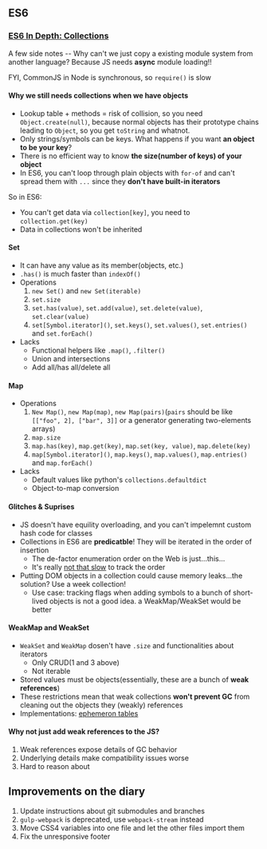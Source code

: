 ## ES6

### [ES6 In Depth: Collections](https://hacks.mozilla.org/2015/06/es6-in-depth-collections/)

A few side notes -- Why can't we just copy a existing module system from another language? Because JS needs **async** module loading!!

FYI, CommonJS in Node is synchronous, so `require()` is slow

#### Why we still needs collections when we have objects

* Lookup table + methods = risk of collision, so you need `Object.create(null)`, because normal objects has their prototype chains leading to `Object`, so you get `toString` and whatnot.
* Only strings/symbols can be keys. What happens if you want **an object to be your key**?
* There is no efficient way to know **the size(number of keys) of your object**
* In ES6, you can't loop through plain objects with `for-of` and can't spread them with `...` since they **don't have built-in iterators**

So in ES6:

* You can't get data via `collection[key]`, you need to `collection.get(key)`
* Data in collections won't be inherited

#### Set

* It can have any value as its member(objects, etc.)
* `.has()` is much faster than `indexOf()`
* Operations
  1. `new Set()` and `new Set(iterable)`
  2. `set.size`
  3. `set.has(value)`, `set.add(value)`, `set.delete(value)`, `set.clear(value)`
  4. `set[Symbol.iterator]()`, `set.keys()`, `set.values()`, `set.entries()` and `set.forEach()`
* Lacks
  * Functional helpers like `.map()`, `.filter()`
  * Union and intersections
  * Add all/has all/delete all

#### Map

* Operations
  1. `New Map()`, `new Map(map)`, `new Map(pairs)`(`pairs` should be like `[["foo", 2], ["bar", 3]]` or a generator generating two-elements arrays)
  2. `map.size`
  3. `map.has(key)`, `map.get(key)`, `map.set(key, value)`, `map.delete(key)`
  4. `map[Symbol.iterator]()`, `map.keys()`, `map.values()`, `map.entries()` and `map.forEach()`
* Lacks
  * Default values like python's `collections.defaultdict`
  * Object-to-map conversion

#### Glitches & Suprises

* JS doesn't have equility overloading, and you can't impelemnt custom hash code for classes
* Collections in ES6 are **predicatble**! They will be iterated in the order of insertion
  * The de-factor enumeration order on the Web is just...this...
  * It's really [not that slow](https://wiki.mozilla.org/User:Jorend/Deterministic_hash_tables) to track the order
* Putting DOM objects in a collection could cause memory leaks...the solution? Use a week collection!
  * Use case: tracking flags when adding symbols to a bunch of short-lived objects is not a good idea. a WeakMap/WeakSet would be better


#### WeakMap and WeakSet

* `WeakSet` and `WeakMap` dosen't have `.size` and functionalities about iterators
  * Only CRUD(1 and 3 above)
  * Not iterable
* Stored values must be objects(essentially, these are a bunch of **weak references**)
* These restrictions mean that weak collections **won't prevent GC** from cleaning out the objects they (weakly) references
* Implementations: [ephemeron tables](http://www.jucs.org/jucs_14_21/eliminating_cycles_in_weak/jucs_14_21_3481_3497_barros.pdf)

#### Why not just add weak references to the JS?

1. Weak references expose details of GC behavior
2. Underlying details make compatibility issues worse
3. Hard to reason about

## Improvements on the diary

1. Update instructions about git submodules and branches
2. `gulp-webpack` is deprecated, use `webpack-stream` instead
3. Move CSS4 variables into one file and let the other files import them
4. Fix the unresponsive footer
